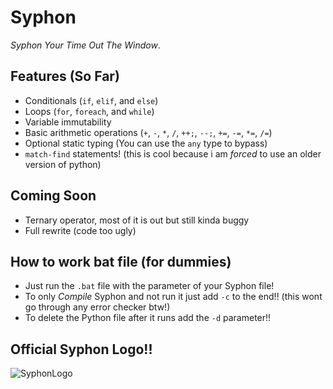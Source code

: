 # Syphon

*Syphon Your Time Out The Window*.

## Features (So Far)

- Conditionals (`if`, `elif`, and `else`)
- Loops (`for`, `foreach`, and `while`)
- Variable immutability
- Basic arithmetic operations (`+`, `-`, `*`, `/`, `++;`, `--;`, `+=`, `-=`, `*=`, `/=`)
- Optional static typing (You can use the `any` type to bypass)
- `match-find` statements! (this is cool because i am *forced* to use an older version of python)

## Coming Soon

- Ternary operator, most of it is out but still kinda buggy
- Full rewrite (code too ugly)

## How to work bat file (for dummies)

- Just run the `.bat` file with the parameter of your Syphon file!
- To only *Compile* Syphon and not run it just add `-c` to the end!! (this wont go through any error checker btw!)
- To delete the Python file after it runs add the `-d` parameter!!

## Official Syphon Logo!!
  
![SyphonLogo](https://github.com/user-attachments/assets/a117d966-664e-4ab2-958c-7a96a25edd5b)
